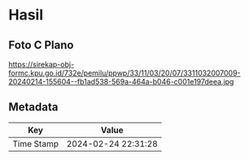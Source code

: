 # Hasil

## Foto C Plano

https://sirekap-obj-formc.kpu.go.id/732e/pemilu/ppwp/33/11/03/20/07/3311032007009-20240214-155604--fb1ad538-569a-464a-b046-c001e197deea.jpg


## Metadata

| Key        | Value               |
| ---------- | ------------------- |
| Time Stamp | 2024-02-24 22:31:28 |



